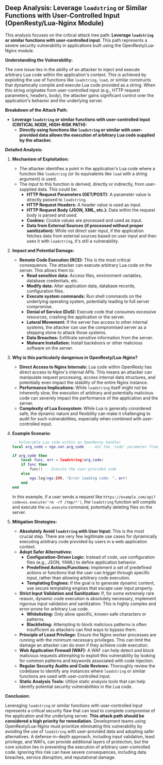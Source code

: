 ## Deep Analysis: Leverage `loadstring` or Similar Functions with User-Controlled Input (OpenResty/Lua-Nginx Module)

This analysis focuses on the critical attack tree path: **Leverage `loadstring` or similar functions with user-controlled input**. This path represents a severe security vulnerability in applications built using the OpenResty/Lua-Nginx module.

**Understanding the Vulnerability:**

The core issue lies in the ability of an attacker to inject and execute arbitrary Lua code within the application's context. This is achieved by exploiting the use of functions like `loadstring`, `load`, or similar constructs that dynamically compile and execute Lua code provided as a string. When this string originates from user-controlled input (e.g., HTTP request parameters, headers, body), the attacker gains significant control over the application's behavior and the underlying server.

**Breakdown of the Attack Path:**

* **Leverage `loadstring` or similar functions with user-controlled input (CRITICAL NODE, HIGH-RISK PATH):**
    * **Directly using functions like `loadstring` or similar with user-provided data allows the execution of arbitrary Lua code supplied by the attacker.**

**Detailed Analysis:**

1. **Mechanism of Exploitation:**
   - The attacker identifies a point in the application's Lua code where a function like `loadstring` (or its equivalents like `load` with a string argument) is used.
   - The input to this function is derived, directly or indirectly, from user-supplied data. This could be:
     - **HTTP Request Parameters (GET/POST):**  A parameter value is directly passed to `loadstring`.
     - **HTTP Request Headers:** A header value is used as input.
     - **HTTP Request Body (JSON, XML, etc.):** Data within the request body is parsed and used.
     - **Cookies:**  Cookie values are processed and used as input.
     - **Data from External Sources (if processed without proper sanitization):**  While not direct user input, if the application fetches data from external sources based on user input and then uses it with `loadstring`, it's still a vulnerability.

2. **Impact and Potential Damage:**
   - **Remote Code Execution (RCE):** This is the most critical consequence. The attacker can execute arbitrary Lua code on the server. This allows them to:
     - **Read sensitive data:** Access files, environment variables, database credentials, etc.
     - **Modify data:** Alter application data, database records, configuration files.
     - **Execute system commands:** Run shell commands on the underlying operating system, potentially leading to full server compromise.
     - **Denial of Service (DoS):**  Execute code that consumes excessive resources, crashing the application or the server.
     - **Lateral Movement:** If the server has access to other internal systems, the attacker can use the compromised server as a stepping stone to attack those systems.
     - **Data Breaches:** Exfiltrate sensitive information from the server.
     - **Malware Installation:** Install backdoors or other malicious software on the server.

3. **Why is this particularly dangerous in OpenResty/Lua-Nginx?**
   - **Direct Access to Nginx Internals:** Lua code within OpenResty has direct access to Nginx's internal APIs. This means an attacker can manipulate request processing, access internal data structures, and potentially even impact the stability of the entire Nginx instance.
   - **Performance Implications:** While `loadstring` itself might not be inherently slow, the execution of arbitrary and potentially malicious code can severely impact the performance of the application and the server.
   - **Complexity of Lua Ecosystem:**  While Lua is generally considered safe, the dynamic nature and flexibility can make it challenging to audit for such vulnerabilities, especially when combined with user-controlled input.

4. **Example Scenario:**

   ```lua
   -- Vulnerable Lua code within an OpenResty handler
   local arg_code = ngx.var.arg_code  -- Get the 'code' parameter from the URL

   if arg_code then
       local func, err = loadstring(arg_code)
       if func then
           func() -- Execute the user-provided code
       else
           ngx.log(ngx.ERR, "Error loading code: ", err)
       end
   end
   ```

   In this example, if a user sends a request like `https://example.com/api?code=os.execute('rm -rf /tmp/*')`, the `loadstring` function will compile and execute the `os.execute` command, potentially deleting files on the server.

5. **Mitigation Strategies:**

   - **Absolutely Avoid `loadstring` with User Input:** This is the most crucial step. There are very few legitimate use cases for dynamically executing arbitrary code provided by users in a web application context.
   - **Adopt Safer Alternatives:**
     - **Configuration-Driven Logic:** Instead of code, use configuration files (e.g., JSON, YAML) to define application behavior.
     - **Predefined Actions/Functions:**  Implement a set of predefined actions or functions that the user can trigger through specific input, rather than allowing arbitrary code execution.
     - **Templating Engines:** If the goal is to generate dynamic content, use secure templating engines that escape user input properly.
   - **Strict Input Validation and Sanitization:**  If, for some extremely rare reason, dynamic code execution is absolutely necessary, implement rigorous input validation and sanitization. This is highly complex and error-prone for arbitrary Lua code.
     - **Whitelisting:** Only allow specific, known-safe characters or patterns.
     - **Blacklisting:**  Attempting to block malicious patterns is often insufficient as attackers can find ways to bypass them.
   - **Principle of Least Privilege:** Ensure the Nginx worker processes are running with the minimum necessary privileges. This can limit the damage an attacker can do even if they achieve code execution.
   - **Web Application Firewall (WAF):** A WAF can help detect and block malicious requests attempting to exploit this vulnerability by looking for common patterns and keywords associated with code injection.
   - **Regular Security Audits and Code Reviews:**  Thoroughly review the codebase to identify any instances where `loadstring` or similar functions are used with user-controlled input.
   - **Static Analysis Tools:** Utilize static analysis tools that can help identify potential security vulnerabilities in the Lua code.

**Conclusion:**

Leveraging `loadstring` or similar functions with user-controlled input represents a critical security flaw that can lead to complete compromise of the application and the underlying server. **This attack path should be considered a high priority for remediation.** Development teams using OpenResty/Lua-Nginx must prioritize eliminating this vulnerability by avoiding the use of `loadstring` with user-provided data and adopting safer alternatives. A defense-in-depth approach, including input validation, least privilege, and WAFs, can provide additional layers of protection, but the core solution lies in preventing the execution of arbitrary user-controlled code. Ignoring this risk can have severe consequences, including data breaches, service disruption, and reputational damage.
